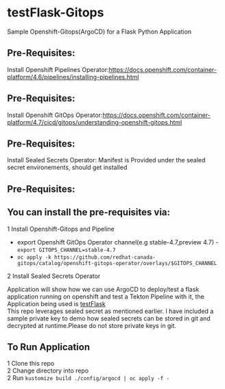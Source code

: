 # testFlask-Gitops
Sample Openshift-Gitops(ArgoCD) for a Flask Python Application<br/>

## Pre-Requisites:<br/> 
Install Openshift Pipelines Operator:https://docs.openshift.com/container-platform/4.6/pipelines/installing-pipelines.html<br/>
## Pre-Requisites:<br/>
Install Openshift GitOps Operator:https://docs.openshift.com/container-platform/4.7/cicd/gitops/understanding-openshift-gitops.html<br/>
## Pre-Requisites: <br/>
Install Sealed Secrets Operator: Manifest is Provided under the sealed secret environements, should get installed<br/>

## Pre-Requisites: <br/>
## You can install the pre-requisites via:<br/>
1 Install Openshift-Gitops and Pipeline
  - export Openshift GitOps Operator channel(e.g stable-4.7,preview 4.7) - ```export GITOPS_CHANNEL=stable-4.7```<br/>
  - ```oc apply -k https://github.com/redhat-canada-gitops/catalog/openshift-gitops-operator/overlays/$GITOPS_CHANNEL```

2 Install Sealed Secrets Operator
   

Application will show how we can use ArgoCD to deploy/test a flask application running on openshift and test a Tekton Pipeline with it, the Application being used is [testFlask](https://github.com/MoOyeg/testFlask.git)<br/>
This repo leverages sealed secret as mentioned earlier. I have included a sample private key to demo how sealed secrets can be stored in git and decrypted at runtime.Please do not store private keys in git.<br/>

## To Run Application
1 Clone this repo<br/>
2 Change directory into repo<br/>
2 Run ```kustomize build ./config/argocd | oc apply -f -```<br/>



